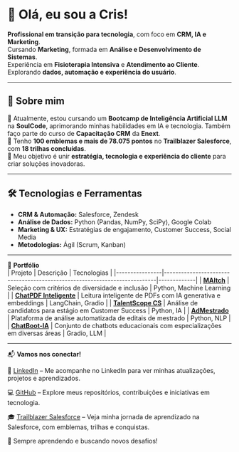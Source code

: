 # 👋 Olá, eu sou a Cris!  

**Profissional em transição para tecnologia**, com foco em **CRM, IA e Marketing**.  
Cursando **Marketing**, formada em **Análise e Desenvolvimento de Sistemas**.  
Experiência em **Fisioterapia Intensiva** e **Atendimento ao Cliente**.  
Explorando **dados, automação e experiência do usuário**.  

---

## 🚀 Sobre mim  

🔹 Atualmente, estou cursando um **Bootcamp de Inteligência Artificial LLM** na **SoulCode**, aprimorando minhas habilidades em IA e tecnologia. Também faço parte do curso de **Capacitação CRM** da **Enext**.  
🔹 Tenho **100 emblemas e mais de 78.075 pontos** no **Trailblazer Salesforce**, com **18 trilhas concluídas**.  
🔹 Meu objetivo é unir **estratégia, tecnologia e experiência do cliente** para criar soluções inovadoras.  

---

## 🛠️ Tecnologias e Ferramentas  

- **CRM & Automação:** Salesforce, Zendesk  
- **Análise de Dados:** Python (Pandas, NumPy, SciPy), Google Colab  
- **Marketing & UX:** Estratégias de engajamento, Customer Success, Social Media  
- **Metodologias:** Ágil (Scrum, Kanban)  

---

🧩 **Portfólio**  
| Projeto         | Descrição                                                                 | Tecnologias |
|----------------|---------------------------------------------------------------------------|-------------|
| [**MAItch**](https://github.com/crislenenunes/MAItch)         | Seleção com critérios de diversidade e inclusão                          | Python, Machine Learning  |
| [**ChatPDF Inteligente**](https://github.com/crislenenunes/ChatPDFInteligente)        | Leitura inteligente de PDFs com IA generativa e embeddings               | LangChain, Gradio |
| [**TalentScope CS**](https://github.com/crislenenunes/TalentScopeCS) | Análise de candidatos para estágio em Customer Success                   | Python, IA  |
| [**AdMestrado**](https://github.com/crislenenunes/AdMestrado)     | Plataforma de análise automatizada de editais de mestrado                | Python, NLP |
| [**ChatBoot-IA**](https://github.com/crislenenunes)    | Conjunto de chatbots educacionais com especializações em diversas áreas  | Gradio, LLM |




---

📬 **Vamos nos conectar!**

💼 [LinkedIn](https://www.linkedin.com/in/crislenenunes) – Me acompanhe no LinkedIn para ver minhas atualizações, projetos e aprendizados.

💻 [GitHub](https://github.com/crislenenunes) – Explore meus repositórios, contribuições e iniciativas em tecnologia.

🎓 [Trailblazer Salesforce](https://www.salesforce.com/trailblazer/crislene) – Veja minha jornada de aprendizado na Salesforce, com emblemas, trilhas e conquistas.

🚀 Sempre aprendendo e buscando novos desafios!  
